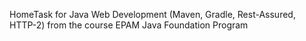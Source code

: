 HomeTask for Java Web Development (Maven, Gradle, Rest-Assured, HTTP-2) from the course EPAM Java Foundation Program
